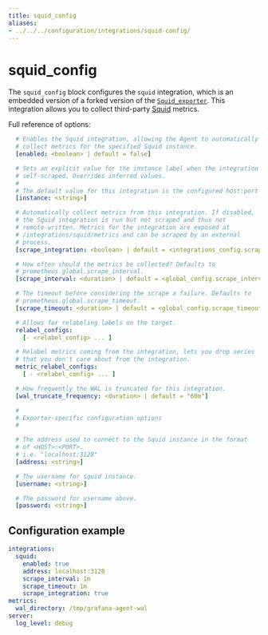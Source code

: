 ```yaml
---
title: squid_config
aliases:
- ../../../configuration/integrations/squid-config/
---
```


# squid_config

The `squid_config` block configures the `squid` integration,
which is an embedded version of a forked version of the [`Squid_exporter`](https://github.com/boynux/squid-exporter). This integration allows you to collect third-party [Squid](http://www.squid-cache.org/) metrics.

Full reference of options:

```yaml
  # Enables the Squid integration, allowing the Agent to automatically
  # collect metrics for the specified Squid instance.
  [enabled: <boolean> | default = false]

  # Sets an explicit value for the instance label when the integration is
  # self-scraped. Overrides inferred values.
  #
  # The default value for this integration is the configured host:port of the connection string.
  [instance: <string>]

  # Automatically collect metrics from this integration. If disabled,
  # the Squid integration is run but not scraped and thus not
  # remote-written. Metrics for the integration are exposed at
  # /integrations/squid/metrics and can be scraped by an external
  # process.
  [scrape_integration: <boolean> | default = <integrations_config.scrape_integrations>]

  # How often should the metrics be collected? Defaults to
  # prometheus.global.scrape_interval.
  [scrape_interval: <duration> | default = <global_config.scrape_interval>]

  # The timeout before considering the scrape a failure. Defaults to
  # prometheus.global.scrape_timeout.
  [scrape_timeout: <duration> | default = <global_config.scrape_timeout>]

  # Allows for relabeling labels on the target.
  relabel_configs:
    [- <relabel_config> ... ]

  # Relabel metrics coming from the integration, lets you drop series
  # that you don't care about from the integration.
  metric_relabel_configs:
    [ - <relabel_config> ... ]

  # How frequently the WAL is truncated for this integration.
  [wal_truncate_frequency: <duration> | default = "60m"]

  #
  # Exporter-specific configuration options
  #

  # The address used to connect to the Squid instance in the format
  # of <HOST>:<PORT>.
  # i.e. "localhost:3128"
  [address: <string>]

  # The username for squid instance.
  [username: <string>]

  # The password for username above.
  [password: <string>]
```

## Configuration example

```yaml
integrations:
  squid:
    enabled: true
    address: localhost:3128
    scrape_interval: 1m
    scrape_timeout: 1m
    scrape_integration: true
metrics:
  wal_directory: /tmp/grafana-agent-wal
server:
  log_level: debug
```
